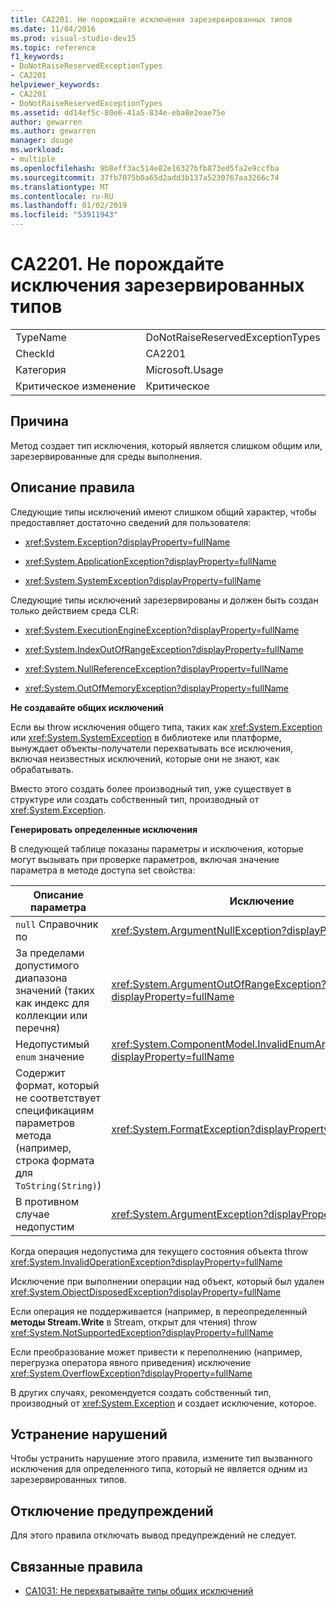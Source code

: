 ```yaml
---
title: CA2201. Не порождайте исключения зарезервированных типов
ms.date: 11/04/2016
ms.prod: visual-studio-dev15
ms.topic: reference
f1_keywords:
- DoNotRaiseReservedExceptionTypes
- CA2201
helpviewer_keywords:
- CA2201
- DoNotRaiseReservedExceptionTypes
ms.assetid: dd14ef5c-80e6-41a5-834e-eba8e2eae75e
author: gewarren
ms.author: gewarren
manager: douge
ms.workload:
- multiple
ms.openlocfilehash: 9b8eff3ac514e82e16327bfb873ed5fa2e9ccfba
ms.sourcegitcommit: 37fb7075b0a65d2add3b137a5230767aa3266c74
ms.translationtype: MT
ms.contentlocale: ru-RU
ms.lasthandoff: 01/02/2019
ms.locfileid: "53911943"
---
```

# <a name="ca2201-do-not-raise-reserved-exception-types"></a>CA2201. Не порождайте исключения зарезервированных типов

|||
|-|-|
|TypeName|DoNotRaiseReservedExceptionTypes|
|CheckId|CA2201|
|Категория|Microsoft.Usage|
|Критическое изменение|Критическое|

## <a name="cause"></a>Причина

Метод создает тип исключения, который является слишком общим или, зарезервированные для среды выполнения.

## <a name="rule-description"></a>Описание правила

Следующие типы исключений имеют слишком общий характер, чтобы предоставляет достаточно сведений для пользователя:

- <xref:System.Exception?displayProperty=fullName>

- <xref:System.ApplicationException?displayProperty=fullName>

- <xref:System.SystemException?displayProperty=fullName>

Следующие типы исключений зарезервированы и должен быть создан только действием среда CLR:

- <xref:System.ExecutionEngineException?displayProperty=fullName>

- <xref:System.IndexOutOfRangeException?displayProperty=fullName>

- <xref:System.NullReferenceException?displayProperty=fullName>

- <xref:System.OutOfMemoryException?displayProperty=fullName>

**Не создавайте общих исключений**

Если вы throw исключения общего типа, таких как <xref:System.Exception> или <xref:System.SystemException> в библиотеке или платформе, вынуждает объекты-получатели перехватывать все исключения, включая неизвестных исключений, которые они не знают, как обрабатывать.

Вместо этого создать более производный тип, уже существует в структуре или создать собственный тип, производный от <xref:System.Exception>.

**Генерировать определенные исключения**

В следующей таблице показаны параметры и исключения, которые могут вызывать при проверке параметров, включая значение параметра в методе доступа set свойства:

|Описание параметра|Исключение|
|---------------------------|---------------|
|`null` Справочник по|<xref:System.ArgumentNullException?displayProperty=fullName>|
|За пределами допустимого диапазона значений (таких как индекс для коллекции или перечня)|<xref:System.ArgumentOutOfRangeException?displayProperty=fullName>|
|Недопустимый `enum` значение|<xref:System.ComponentModel.InvalidEnumArgumentException?displayProperty=fullName>|
|Содержит формат, который не соответствует спецификациям параметров метода (например, строка формата для `ToString(String)`)|<xref:System.FormatException?displayProperty=fullName>|
|В противном случае недопустим|<xref:System.ArgumentException?displayProperty=fullName>|

Когда операция недопустима для текущего состояния объекта throw <xref:System.InvalidOperationException?displayProperty=fullName>

Исключение при выполнении операции над объект, который был удален <xref:System.ObjectDisposedException?displayProperty=fullName>

Если операция не поддерживается (например, в переопределенный **методы Stream.Write** в Stream, открыт для чтения) throw <xref:System.NotSupportedException?displayProperty=fullName>

Если преобразование может привести к переполнению (например, перегрузка оператора явного приведения) исключение <xref:System.OverflowException?displayProperty=fullName>

В других случаях, рекомендуется создать собственный тип, производный от <xref:System.Exception> и создает исключение, которое.

## <a name="how-to-fix-violations"></a>Устранение нарушений

Чтобы устранить нарушение этого правила, измените тип вызванного исключения для определенного типа, который не является одним из зарезервированных типов.

## <a name="when-to-suppress-warnings"></a>Отключение предупреждений

Для этого правила отключать вывод предупреждений не следует.

## <a name="related-rules"></a>Связанные правила

- [CA1031: Не перехватывайте типы общих исключений](../code-quality/ca1031-do-not-catch-general-exception-types.md)